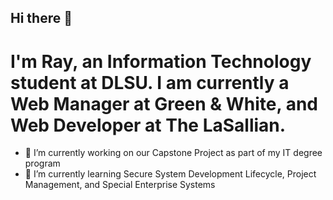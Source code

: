 ## Hi there 👋

# I'm Ray, an Information Technology student at DLSU. I am currently a Web Manager at Green & White, and Web Developer at The LaSallian.

- 🔭 I’m currently working on our Capstone Project as part of my IT degree program
- 🌱 I’m currently learning Secure System Development Lifecycle, Project Management, and Special Enterprise Systems

<!--
**raymrtinz/raymrtinz** is a ✨ _special_ ✨ repository because its `README.md` (this file) appears on your GitHub profile.

Here are some ideas to get you started:

-  🔭I’m currently working on ...
- 🌱 I’m currently learning ...
- 👯 I’m looking to collaborate on ...
- 🤔 I’m looking for help with ...
- 💬 Ask me about ...
- 📫 How to reach me: ...
- 😄 Pronouns: ...
- ⚡ Fun fact: ...
-->
